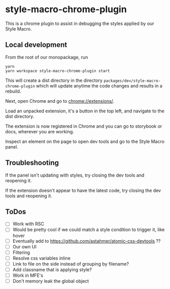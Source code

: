 # style-macro-chrome-plugin

This is a chrome plugin to assist in debugging the styles applied by our Style Macro.

## Local development

From the root of our monopackage, run

```
yarn
yarn workspace style-macro-chrome-plugin start
```

This will create a dist directory in the directory `packages/dev/style-macro-chrome-plugin` which will update anytime the code changes and results in a rebuild.

Next, open Chrome and go to [chrome://extensions/](chrome://extensions/).

Load an unpacked extension, it's a button in the top left, and navigate to the dist directory.

The extension is now registered in Chrome and you can go to storybook or docs, wherever you are working.

Inspect an element on the page to open dev tools and go to the Style Macro panel.

## Troubleshooting

If the panel isn't updating with styles, try closing the dev tools and reopening it.

If the extension doesn't appear to have the latest code, try closing the dev tools and reopening it.

## ToDos

- [ ] Work with RSC
- [ ] Would be pretty cool if we could match a style condition to trigger it, like hover
- [ ] Eventually add to https://github.com/astahmer/atomic-css-devtools ??
- [ ] Our own UI
- [ ] Filtering
- [ ] Resolve css variables inline
- [ ] Link to file on the side instead of grouping by filename?
- [ ] Add classname that is applying style?
- [ ] Work in MFE's
- [ ] Don't memory leak the global object
